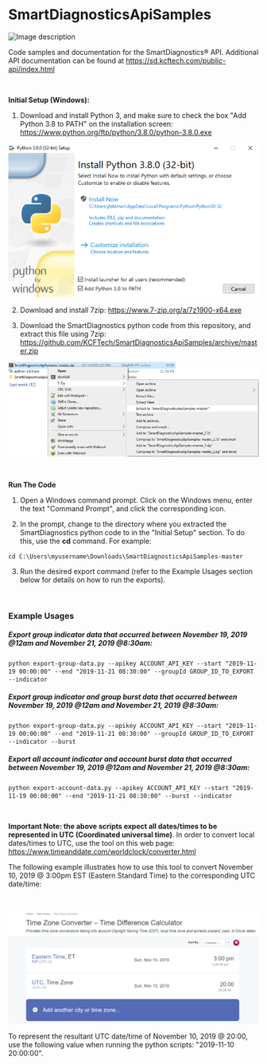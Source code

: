 # SmartDiagnosticsApiSamples

![Image description](https://www.kcftech.com/wp-content/uploads/2018/02/sd-logo.png)

Code samples and documentation for the SmartDiagnostics® API. Additional API documentation can be found at https://sd.kcftech.com/public-api/index.html

<br/>

**Initial Setup (Windows):**

1) Download and install Python 3, and make sure to check the box "Add Python 3.8 to PATH" on the installation screen: https://www.python.org/ftp/python/3.8.0/python-3.8.0.exe

![Install Python](https://github.com/KCFTech/SmartDiagnosticsApiSamples/blob/master/images/install_python.png)
<br/>

2) Download and install 7zip: https://www.7-zip.org/a/7z1900-x64.exe

3) Download the SmartDiagnostics python code from this repository, and extract this file using 7zip: https://github.com/KCFTech/SmartDiagnosticsApiSamples/archive/master.zip

![Extract code](https://github.com/KCFTech/SmartDiagnosticsApiSamples/blob/master/images/extract_code.png)

<br/>

**Run The Code**

1) Open a Windows command prompt. Click on the Windows menu, enter the text "Command Prompt", and click the corresponding icon.

2) In the prompt, change to the directory where you extracted the SmartDiagnostics python code to in the "Initial Setup" section. To do this, use the **cd** command. For example:

<pre><code>cd C:\Users\myusername\Downloads\SmartDiagnosticsApiSamples-master</pre></code>

3) Run the desired export command (refer to the Example Usages section below for details on how to run the exports).

<br/>

### Example Usages

##### Export group indicator data that occurred between November 19, 2019 @12am and November 21, 2019 @8:30am:

<pre><code>python export-group-data.py --apikey ACCOUNT_API_KEY --start "2019-11-19 00:00:00" --end "2019-11-21 08:30:00" --groupId GROUP_ID_TO_EXPORT --indicator</code></pre>

##### Export group indicator and group burst data that occurred between November 19, 2019 @12am and November 21, 2019 @8:30am:

<pre><code>python export-group-data.py --apikey ACCOUNT_API_KEY --start "2019-11-19 00:00:00" --end "2019-11-21 08:30:00" --groupId GROUP_ID_TO_EXPORT --indicator --burst</code></pre>

##### Export all account indicator and account burst data that occurred between November 19, 2019 @12am and November 21, 2019 @8:30am:

<pre><code>python export-account-data.py --apikey ACCOUNT_API_KEY --start "2019-11-19 00:00:00" --end "2019-11-21 08:30:00" --burst --indicator</pre></code>

<br/>

**Important Note: the above scripts expect all dates/times to be represented in UTC (Coordinated universal time)**. In order to convert local dates/times to UTC, use the tool on this web page: https://www.timeanddate.com/worldclock/converter.html

The following example illustrates how to use this tool to convert November 10, 2019 @ 3:00pm EST (Eastern Standard Time) to the corresponding UTC date/time:

<br/>

![Time zone conversion](https://github.com/KCFTech/SmartDiagnosticsApiSamples/blob/master/images/time_zone_conversion.png)

To represent the resultant UTC date/time of November 10, 2019 @ 20:00, use the following value when running the python scripts: "2019-11-10 20:00:00".

